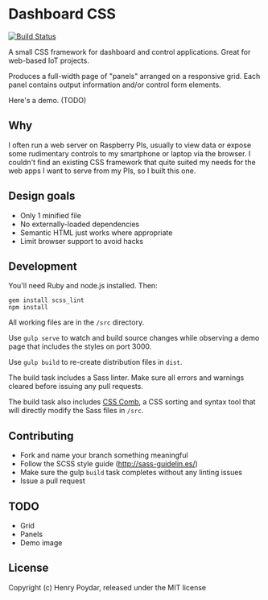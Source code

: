 # Dashboard CSS

[![Build Status](https://travis-ci.org/hpoydar/dashboard-css.svg?branch=master)](https://travis-ci.org/hpoydar/dashboard-css?branch=master)

A small CSS framework for dashboard and control applications. Great for web-based IoT projects.

Produces a full-width page of "panels" arranged on a responsive grid. Each panel contains output information and/or control form elements.

Here's a demo. (TODO)

## Why

I often run a web server on Raspberry PIs, usually to view data or expose some rudimentary controls to my smartphone or laptop via the browser. I couldn't find an existing CSS framework that quite suited my needs for the web apps I want to serve from my PIs, so I built this one.

## Design goals

- Only 1 minified file
- No externally-loaded dependencies
- Semantic HTML just works where appropriate
- Limit browser support to avoid hacks

## Development

You'll need Ruby and node.js installed. Then:

    gem install scss_lint
    npm install

All working files are in the `/src` directory.

Use `gulp serve` to watch and build source changes while observing a demo page that includes the styles on port 3000.

Use `gulp build` to re-create distribution files in `dist`.

The build task includes a Sass linter. Make sure all errors and warnings cleared before issuing any pull requests.

The build task also includes [CSS Comb](http://csscomb.com), a CSS sorting and syntax tool that will directly modify the Sass files in `/src`.

## Contributing

- Fork and name your branch something meaningful
- Follow the SCSS style guide (http://sass-guidelin.es/)
- Make sure the gulp `build` task completes without any linting issues
- Issue a pull request

## TODO

- Grid
- Panels
- Demo image

## License

Copyright (c) Henry Poydar, released under the MIT license